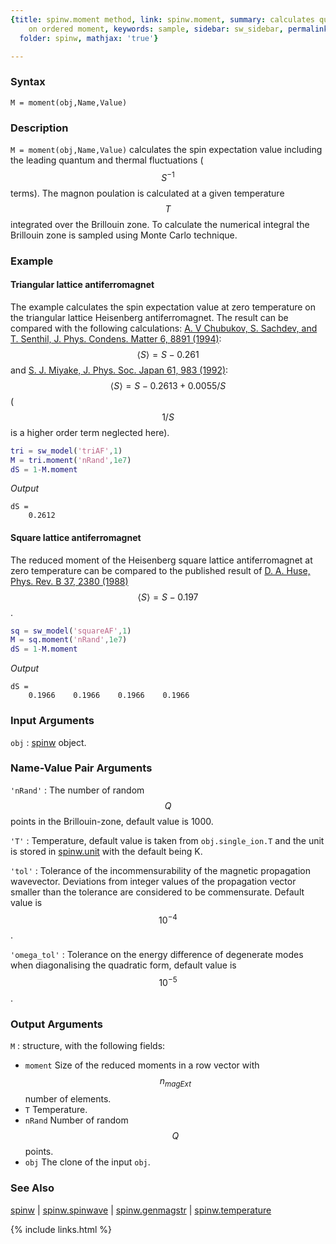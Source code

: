 ```yaml
---
{title: spinw.moment method, link: spinw.moment, summary: calculates quantum correction
    on ordered moment, keywords: sample, sidebar: sw_sidebar, permalink: spinw_moment,
  folder: spinw, mathjax: 'true'}

---
```

  
### Syntax
  
`M = moment(obj,Name,Value)`
  
### Description
  
`M = moment(obj,Name,Value)` calculates the spin expectation value
including the leading quantum and thermal fluctuations ($$S^{-1}$$ terms).
The magnon poulation is calculated at a given temperature $$T$$ integrated
over the Brillouin zone. To calculate the numerical integral the
Brillouin zone is sampled using Monte Carlo technique.
  
### Example
 
#### Triangular lattice antiferromagnet
 
The example calculates the spin expectation value at zero temperature on
the triangular lattice Heisenberg antiferromagnet. The result can be
compared with the following calculations: [A. V Chubukov, S. Sachdev,
and T. Senthil, J. Phys. Condens. Matter 6, 8891 (1994)](http://iopscience.iop.org/article/10.1088/0953-8984/6/42/019/meta): $$\langle S
\rangle = S - 0.261$$ and 
[S. J. Miyake, J. Phys. Soc. Japan 61, 983 (1992)](http://journals.jps.jp/doi/abs/10.1143/JPSJ.61.983): $$\langle S \rangle = S - 0.2613 +
0.0055/S$$ ($$1/S$$ is a higher order term neglected here).
 
```matlab
tri = sw_model('triAF',1)
M = tri.moment('nRand',1e7)
dS = 1-M.moment
```
*Output*
```
dS =
    0.2612
```
 
 
#### Square lattice antiferromagnet
 
The reduced moment of the Heisenberg square lattice antiferromagnet at
zero temperature can be compared to the published result of 
[D. A. Huse, Phys. Rev. B 37, 2380
(1988)](https://journals.aps.org/prb/abstract/10.1103/PhysRevB.37.2380)
$$\langle S \rangle = S - 0.197$$.
 
```matlab
sq = sw_model('squareAF',1)
M = sq.moment('nRand',1e7)
dS = 1-M.moment
```
*Output*
```
dS =
    0.1966    0.1966    0.1966    0.1966
```
 
 
### Input Arguments
  
`obj`
: [spinw](spinw) object.
  
### Name-Value Pair Arguments
  
`'nRand'`
: The number of random $$Q$$ points in the Brillouin-zone,
  default value is 1000.
  
`'T'`
: Temperature, default value is taken from `obj.single_ion.T` and the
  unit is stored in [spinw.unit](spinw_unit) with the default being K.
  
`'tol'`
: Tolerance of the incommensurability of the magnetic
  propagation wavevector. Deviations from integer values of the
  propagation vector smaller than the tolerance are
  considered to be commensurate. Default value is $$10^{-4}$$.
  
`'omega_tol'`
: Tolerance on the energy difference of degenerate modes when
  diagonalising the quadratic form, default value is $$10^{-5}$$.
  
### Output Arguments
  
`M`
: structure, with the following fields:
  * `moment`  Size of the reduced moments in a row vector with
    $$n_{magExt}$$ number of elements.
  * `T`       Temperature.
  * `nRand`   Number of random $$Q$$ points.
  * `obj`     The clone of the input `obj`.
 
### See Also
  
[spinw](spinw) \| [spinw.spinwave](spinw_spinwave) \| [spinw.genmagstr](spinw_genmagstr) \| [spinw.temperature](spinw_temperature)
 

{% include links.html %}
